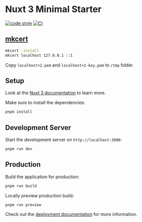 # Nuxt 3 Minimal Starter

[![code style](https://antfu.me/badge-code-style.svg)](https://github.com/antfu/eslint-config)
[![CI](https://github.com/nandordudas/nuxt-tic-tac-toe/actions/workflows/ci.yml/badge.svg)](https://github.com/nandordudas/nuxt-tic-tac-toe/actions/workflows/ci.yml)

## [mkcert]

```bash
mkcert -install
mkcert localhost 127.0.0.1 ::1
```

Copy `localhost+2.pem` and `localhost+2-key.pem` to `/tmp` folder.

## Setup

Look at the [Nuxt 3 documentation](https://nuxt.com/docs/getting-started/introduction) to learn more.

Make sure to install the dependencies:

```bash
pnpm install
```

## Development Server

Start the development server on `http://localhost:3000`:

```bash
pnpm run dev
```

## Production

Build the application for production:

```bash
pnpm run build
```

Locally preview production build:

```bash
pnpm run preview
```

Check out the [deployment documentation](https://nuxt.com/docs/getting-started/deployment) for more information.

[mkcert]: https://github.com/FiloSottile/mkcert

